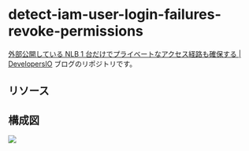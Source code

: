 # detect-iam-user-login-failures-revoke-permissions

<a href="https://dev.classmethod.jp/articles/securing-private-access-route-with-single-public-nlb/" rel="noopener" target="_blank">外部公開している NLB 1 台だけでプライベートなアクセス経路も確保する | DevelopersIO</a> ブログのリポジトリです。

## リソース

## 構成図

<img src="/image/khiraki_privatelink_public_privatelink_demo.png">
